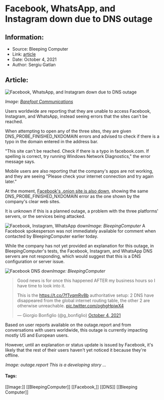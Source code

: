 # Facebook, WhatsApp, and Instagram down due to DNS outage
### 

## Information:
+ Source: Bleeping Computer
+ Link: [article](https://www.bleepingcomputer.com/news/technology/facebook-whatsapp-and-instagram-down-due-to-dns-outage/)
+ Date: October 4, 2021
+ Author: Sergiu Gatlan


## Article:
![Facebook, WhatsApp, and Instagram down due to DNS outage](https://www.bleepstatic.com/content/hl-images/2021/10/04/Facebook_thumbs_down.jpg)


*Image: [Barefoot Communications](https://unsplash.com/@barefootcommunications)*


Users worldwide are reporting that they are unable to access Facebook, Instagram, and WhatsApp, instead seeing errors that the sites can't be reached.


When attempting to open any of the three sites, they are given DNS\_PROBE\_FINISHED\_NXDOMAIN errors and advised to check if there is a typo in the domain entered in the address bar.


"This site can't be reached. Check if there is a typo in facebook.com. If spelling is correct, try running Windows Network Diagnostics," the error message says.


Mobile users are also reporting that the company's apps are not working, and they are seeing "Please check your internet connection and try again later."


At the moment, [Facebook's .onion site is also down](https://twitter.com/OliverLinow/status/1445061097166458889), showing the same DNS\_PROBE\_FINISHED\_NXDOMAIN error as the one shown by the company's clear web sites.


It is unknown if this is a planned outage, a problem with the three platforms' servers, or the services being attacked. 



![Facebook, Instagram, WhatsApp down](https://www.bleepstatic.com/images/news/u/1109292/2021/Facebook_outage.png)*Image: BleepingComputer*
A Facebook spokesperson was not immediately available for comment when contacted by BleepingComputer earlier today.


While the company has not yet provided an explanation for this outage, in BleepingComputer's tests, the Facebook, Instagram, and WhatsApp DNS servers are not responding, which would suggest that this is a DNS configuration or server issue.



![Facebook DNS down](https://www.bleepstatic.com/images/news/u/1109292/2021/Facebook_DNS_down.png)*Image: BleepingComputer*


> 
> Good news is for once this happened AFTER my business hours so I have time to look into it.  
>   
> 
> This is the <https://t.co/7fTvqmRv8b> authoritative setup: 2 DNS have disappeared from the global internet routing table, the other 2 are otherwise unreachable. [pic.twitter.com/oghgHpiwX4](https://t.co/oghgHpiwX4)
> 
> 
> — Giorgio Bonfiglio (@g\_bonfiglio) [October 4, 2021](https://twitter.com/g_bonfiglio/status/1445058771261313046?ref_src=twsrc%5Etfw)


Based on user reports available on the outage.report and from conversations with users worldwide, this outage is currently impacting mostly US and European users.


However, until an explanation or status update is issued by Facebook, it's likely that the rest of their users haven't yet noticed it because they're offline.



![Facebook, WhatsApp, and Instagram down due to DNS outage](data:image/gif;base64,R0lGODlhAQABAAAAACH5BAEKAAEALAAAAAABAAEAAAICTAEAOw==)*Image: outage.report*
*This is a developing story ...*




#### Tags:
[[Image:]] [[BleepingComputer]] [[Facebook,]] [[DNS]] [[Bleeping Computer]]
